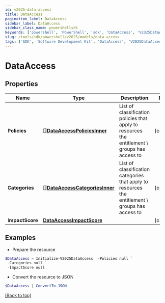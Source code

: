 ```yaml
---
id: v2025-data-access
title: DataAccess
pagination_label: DataAccess
sidebar_label: DataAccess
sidebar_class_name: powershellsdk
keywords: ['powershell', 'PowerShell', 'sdk', 'DataAccess', 'V2025DataAccess'] 
slug: /tools/sdk/powershell/v2025/models/data-access
tags: ['SDK', 'Software Development Kit', 'DataAccess', 'V2025DataAccess']
---
```



# DataAccess

## Properties

Name | Type | Description | Notes
------------ | ------------- | ------------- | -------------
**Policies** | [**[]DataAccessPoliciesInner**](data-access-policies-inner) | List of classification policies that apply to resources the entitlement \ groups has access to | [optional] 
**Categories** | [**[]DataAccessCategoriesInner**](data-access-categories-inner) | List of classification categories that apply to resources the entitlement \ groups has access to | [optional] 
**ImpactScore** | [**DataAccessImpactScore**](data-access-impact-score) |  | [optional] 

## Examples

- Prepare the resource
```powershell
$DataAccess = Initialize-V2025DataAccess  -Policies null `
 -Categories null `
 -ImpactScore null
```

- Convert the resource to JSON
```powershell
$DataAccess | ConvertTo-JSON
```


[[Back to top]](#) 

